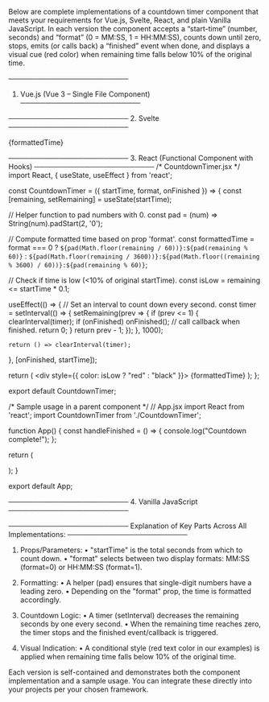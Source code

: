 Below are complete implementations of a countdown timer component that meets your requirements for Vue.js, Svelte, React, and plain Vanilla JavaScript. In each version the component accepts a “start-time” (number, seconds) and “format” (0 = MM:SS, 1 = HH:MM:SS), counts down until zero, stops, emits (or calls back) a “finished” event when done, and displays a visual cue (red color) when remaining time falls below 10% of the original time.

────────────────────────
1. Vue.js (Vue 3 – Single File Component)
────────────────────────
<!-- CountdownTimer.vue -->
<template>
  <!-- Apply a red text color when below 10% of starting time -->
  <div :style="{ color: isLow ? 'red' : 'black' }">
    {{ formattedTime }}
  </div>
</template>

<script>
export default {
  name: "CountdownTimer",
  props: {
    startTime: {
      type: Number,
      required: true
    },
    format: {
      type: Number,
      default: 0 // 0 = MM:SS, 1 = HH:MM:SS
    }
  },
  data() {
    return {
      remaining: this.startTime, // remaining seconds
      timer: null
    };
  },
  computed: {
    isLow() {
      // mark as low if remaining time is below 10% of original start time
      return this.remaining <= this.startTime * 0.1;
    },
    formattedTime() {
      // Format the remaining seconds according to the 'format' prop.
      let secs = this.remaining;
      if (this.format === 0) { // MM:SS
        const minutes = Math.floor(secs / 60);
        const seconds = secs % 60;
        return `${this.pad(minutes)}:${this.pad(seconds)}`;
      } else { // HH:MM:SS
        const hours = Math.floor(secs / 3600);
        const minutes = Math.floor((secs % 3600) / 60);
        const seconds = secs % 60;
        return `${this.pad(hours)}:${this.pad(minutes)}:${this.pad(seconds)}`;
      }
    }
  },
  methods: {
    pad(num) {
      return String(num).padStart(2, "0");
    },
    startTimer() {
      // Start countdown with an interval of 1 second.
      this.timer = setInterval(() => {
        if (this.remaining > 0) {
          this.remaining--;
        } else {
          clearInterval(this.timer);
          // Emit a 'finished' event when countdown completes.
          this.$emit("finished");
        }
      }, 1000);
    }
  },
  mounted() {
    this.startTimer();
  },
  beforeUnmount() {
    clearInterval(this.timer);
  }
};
</script>

<!-- Sample usage in a parent component -->
<template>
  <div>
    <CountdownTimer :startTime="120" :format="0" @finished="onFinished" />
  </div>
</template>

<script>
import CountdownTimer from './CountdownTimer.vue';

export default {
  components: { CountdownTimer },
  methods: {
    onFinished() {
      console.log("Countdown complete!");
    }
  }
};
</script>

────────────────────────
2. Svelte
────────────────────────
<!-- CountdownTimer.svelte -->
<script>
  import { onMount, onDestroy, createEventDispatcher } from "svelte";

  export let startTime; // total starting seconds
  export let format = 0; // 0 = MM:SS, 1 = HH:MM:SS

  let remaining = startTime; // remaining time in seconds
  let timer;
  const dispatch = createEventDispatcher();

  // Helper function to pad numbers to two digits.
  function pad(num) {
    return String(num).padStart(2, "0");
  }

  // Compute formatted time.
  $: formattedTime = format === 0
    ? `${pad(Math.floor(remaining / 60))}:${pad(remaining % 60)}`
    : `${pad(Math.floor(remaining / 3600))}:${pad(Math.floor((remaining % 3600) / 60))}:${pad(remaining % 60)}`;

  // Visual indication when time is low (<10% left).
  $: isLow = remaining <= startTime * 0.1;

  function startTimer() {
    timer = setInterval(() => {
      if (remaining > 0) {
        remaining = remaining - 1;
      } else {
        clearInterval(timer);
        dispatch("finished");
      }
    }, 1000);
  }

  onMount(startTimer);
  onDestroy(() => clearInterval(timer));
</script>

<style>
  .low {
    color: red;
  }
  .normal {
    color: black;
  }
</style>

<div class:{isLow ? "low" : "normal"}>
  {formattedTime}
</div>

<!-- Sample usage (App.svelte) -->
<script>
  import CountdownTimer from "./CountdownTimer.svelte";

  function handleFinished() {
    console.log("Countdown complete!");
  }
</script>

<CountdownTimer startTime={120} format={0} on:finished={handleFinished} />

────────────────────────
3. React (Functional Component with Hooks)
────────────────────────
/* CountdownTimer.jsx */
import React, { useState, useEffect } from 'react';

const CountdownTimer = ({ startTime, format, onFinished }) => {
  const [remaining, setRemaining] = useState(startTime);

  // Helper function to pad numbers with 0.
  const pad = (num) => String(num).padStart(2, '0');

  // Compute formatted time based on prop 'format'.
  const formattedTime = format === 0
    ? `${pad(Math.floor(remaining / 60))}:${pad(remaining % 60)}`
    : `${pad(Math.floor(remaining / 3600))}:${pad(Math.floor((remaining % 3600) / 60))}:${pad(remaining % 60)}`;

  // Check if time is low (<10% of original startTime).
  const isLow = remaining <= startTime * 0.1;

  useEffect(() => {
    // Set an interval to count down every second.
    const timer = setInterval(() => {
      setRemaining(prev => {
        if (prev <= 1) {
          clearInterval(timer);
          if (onFinished) onFinished(); // call callback when finished.
          return 0;
        }
        return prev - 1;
      });
    }, 1000);

    return () => clearInterval(timer);
  }, [onFinished, startTime]);

  return (
    <div style={{ color: isLow ? "red" : "black" }}>
      {formattedTime}
    </div>
  );
};

export default CountdownTimer;

/* Sample usage in a parent component */
// App.jsx
import React from 'react';
import CountdownTimer from './CountdownTimer';

function App() {
  const handleFinished = () => {
    console.log("Countdown complete!");
  };

  return (
    <div>
      <CountdownTimer startTime={120} format={0} onFinished={handleFinished} />
    </div>
  );
}

export default App;

────────────────────────
4. Vanilla JavaScript
────────────────────────
<!-- index.html -->
<!DOCTYPE html>
<html>
<head>
  <meta charset="UTF-8">
  <title>Countdown Timer</title>
  <style>
    .countdown {
      font-size: 2rem;
      color: black;
    }
    .low {
      color: red;
    }
  </style>
</head>
<body>
  <!-- Container for the countdown timer -->
  <div id="countdown" class="countdown"></div>

  <script>
    // CountdownTimer Class (Vanilla JS version)
    class CountdownTimer {
      /**
       * @param {number} startTime - starting time in seconds
       * @param {number} format - display format: 0 = MM:SS, 1 = HH:MM:SS
       * @param {HTMLElement} element - DOM element to display the timer
       * @param {Function} onFinished - callback when countdown finishes
       */
      constructor(startTime, format, element, onFinished) {
        this.startTime = startTime;
        this.remaining = startTime;
        this.format = format;
        this.element = element;
        this.onFinished = onFinished;
        this.timer = null;
      }

      // Pads a number with leading zeros.
      pad(num) {
        return String(num).padStart(2, '0');
      }

      // Returns the formatted time string.
      getFormattedTime() {
        if (this.format === 0) { // MM:SS
          const minutes = Math.floor(this.remaining / 60);
          const seconds = this.remaining % 60;
          return `${this.pad(minutes)}:${this.pad(seconds)}`;
        } else { // HH:MM:SS
          const hours = Math.floor(this.remaining / 3600);
          const minutes = Math.floor((this.remaining % 3600) / 60);
          const seconds = this.remaining % 60;
          return `${this.pad(hours)}:${this.pad(minutes)}:${this.pad(seconds)}`;
        }
      }

      // Starts the countdown timer.
      start() {
        this.updateDisplay();
        this.timer = setInterval(() => {
          if (this.remaining > 0) {
            this.remaining--;
            this.updateDisplay();
          } else {
            clearInterval(this.timer);
            if (typeof this.onFinished === 'function') {
              this.onFinished();
            }
          }
        }, 1000);
      }

      // Updates the DOM element with the formatted time and visual low-time cue.
      updateDisplay() {
        this.element.textContent = this.getFormattedTime();
        // If remaining is less than 10% of the startTime, add a CSS class.
        if (this.remaining <= this.startTime * 0.1) {
          this.element.classList.add('low');
        } else {
          this.element.classList.remove('low');
        }
      }
    }

    // Sample usage:
    const countdownElement = document.getElementById('countdown');
    const timer = new CountdownTimer(120, 0, countdownElement, () => {
      console.log("Countdown complete!");
    });
    timer.start();
  </script>
</body>
</html>

────────────────────────
Explanation of Key Parts Across All Implementations:
────────────────────────
1. Props/Parameters:
   • "startTime" is the total seconds from which to count down.
   • "format" selects between two display formats: MM:SS (format=0) or HH:MM:SS (format=1).

2. Formatting:
   • A helper (pad) ensures that single-digit numbers have a leading zero.
   • Depending on the "format" prop, the time is formatted accordingly.

3. Countdown Logic:
   • A timer (setInterval) decreases the remaining seconds by one every second.
   • When the remaining time reaches zero, the timer stops and the finished event/callback is triggered.

4. Visual Indication:
   • A conditional style (red text color in our examples) is applied when remaining time falls below 10% of the original time.

Each version is self-contained and demonstrates both the component implementation and a sample usage. You can integrate these directly into your projects per your chosen framework.